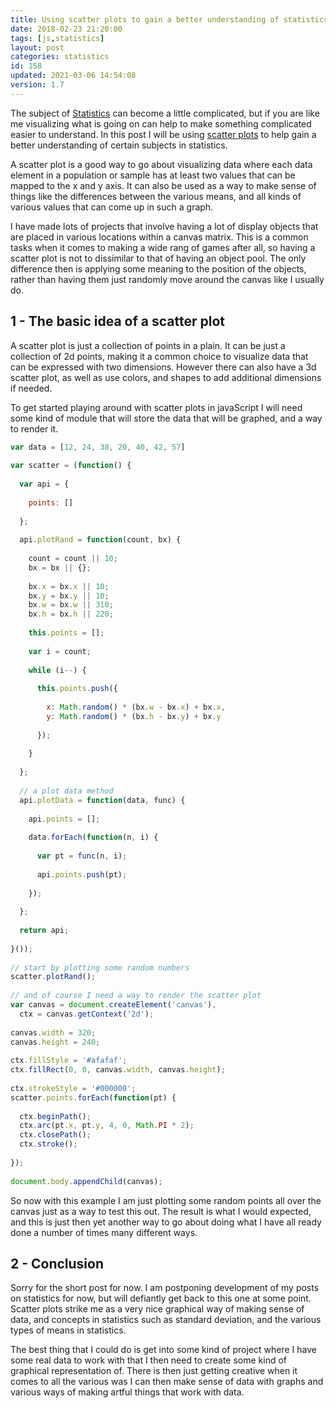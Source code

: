 ```yaml
---
title: Using scatter plots to gain a better understanding of statistics 
date: 2018-02-23 21:20:00
tags: [js,statistics]
layout: post
categories: statistics
id: 158
updated: 2021-03-06 14:54:08
version: 1.7
---
```


The subject of [Statistics](https://en.wikipedia.org/wiki/Statistics) can become a little complicated, but if you are like me visualizing what is going on can help to make something complicated easier to understand. In this post I will be using [scatter plots](https://en.wikipedia.org/wiki/Scatter_plot) to help gain a better understanding of certain subjects in statistics.

A scatter plot is a good way to go about visualizing data where each data element in a population or sample has at least two values that can be mapped to the x and y axis. It can also be used as a way to make sense of things like the differences between the various means, and all kinds of various values that can come up in such a graph. 

I have made lots of projects that involve having a lot of display objects that are placed in various locations within a canvas matrix. This is a common tasks when it comes to making a wide rang of games after all, so having a scatter plot is not to dissimilar to that of having an object pool. The only difference then is applying some meaning to the position of the objects, rather than having them just randomly move around the canvas like I usually do.

<!-- more -->

## 1 - The basic idea of a scatter plot

A scatter plot is just a collection of points in a plain. It can be just a collection of 2d points, making it a common choice to visualize data that can be expressed with two dimensions. However there can also have a 3d scatter plot, as well as use colors, and shapes to add additional dimensions if needed.

To get started playing around with scatter plots in javaScript I will need some kind of module that will store the data that will be graphed, and a way to render it.

```js
var data = [12, 24, 38, 20, 40, 42, 57]
 
var scatter = (function() {
 
  var api = {
 
    points: []
 
  };
 
  api.plotRand = function(count, bx) {
 
    count = count || 10;
    bx = bx || {};
 
    bx.x = bx.x || 10;
    bx.y = bx.y || 10;
    bx.w = bx.w || 310;
    bx.h = bx.h || 220;
 
    this.points = [];
 
    var i = count;
 
    while (i--) {
 
      this.points.push({
 
        x: Math.random() * (bx.w - bx.x) + bx.x,
        y: Math.random() * (bx.h - bx.y) + bx.y
 
      });
 
    }
 
  };
 
  // a plot data method
  api.plotData = function(data, func) {
 
    api.points = [];
 
    data.forEach(function(n, i) {
 
      var pt = func(n, i);
 
      api.points.push(pt);
 
    });
 
  };
 
  return api;
 
}());
 
// start by plotting some random numbers
scatter.plotRand();
 
// and of course I need a way to render the scatter plot
var canvas = document.createElement('canvas'),
  ctx = canvas.getContext('2d');
 
canvas.width = 320;
canvas.height = 240;
 
ctx.fillStyle = '#afafaf';
ctx.fillRect(0, 0, canvas.width, canvas.height);
 
ctx.strokeStyle = '#000000';
scatter.points.forEach(function(pt) {
 
  ctx.beginPath();
  ctx.arc(pt.x, pt.y, 4, 0, Math.PI * 2);
  ctx.closePath();
  ctx.stroke();
 
});
 
document.body.appendChild(canvas);
```

So now with this example I am just plotting some random points all over the canvas just as a way to test this out. The result is what I would expected, and this is just then yet another way to go about doing what I have all ready done a number of times many different ways.

## 2 - Conclusion

Sorry for the short post for now. I am postponing development of my posts on statistics for now, but will defiantly get back to this one at some point. Scatter plots strike me as a very nice graphical way of making sense of data, and concepts in statistics such as standard deviation, and the various types of means in statistics.

The best thing that I could do is get into some kind of project where I have some real data to work with that I then need to create some kind of graphical representation of. There is then just getting creative when it comes to all the various was I can then make sense of data with graphs and various ways of making artful things that work with data.
